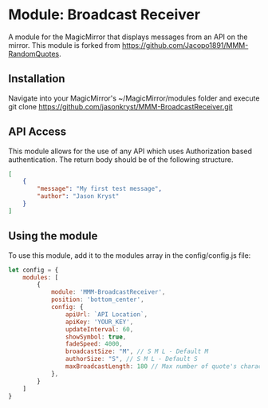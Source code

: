 # Module: Broadcast Receiver

A module for the MagicMirror that displays messages from an API on the mirror. This module is forked from <https://github.com/Jacopo1891/MMM-RandomQuotes>.

## Installation

Navigate into your MagicMirror's ~/MagicMirror/modules folder and execute git clone <https://github.com/jasonkryst/MMM-BroadcastReceiver.git>

## API Access

This module allows for the use of any API which uses Authorization based authentication. The return body should be of the following structure.

```json
[
    {
        "message": "My first test message",
        "author": "Jason Kryst"
    }
]
```

## Using the module

To use this module, add it to the modules array in the config/config.js file:

```JavaScript
let config = {
    modules: [
        {
            module: 'MMM-BroadcastReceiver',
            position: 'bottom_center',
            config: {
                apiUrl: `API Location`,
                apiKey: 'YOUR_KEY',
                updateInterval: 60,
                showSymbol: true,
                fadeSpeed: 4000,
                broadcastSize: "M", // S M L - Default M
                authorSize: "S", // S M L - Default S
                maxBroadcastLength: 180	// Max number of quote's characters
            },
        }
    ]
}
```